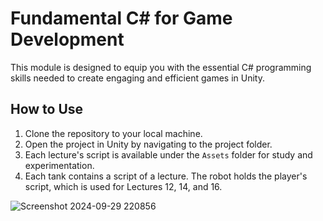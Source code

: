 # Fundamental C# for Game Development

This module is designed to equip you with the essential C# programming skills needed to create engaging and efficient games in Unity.

## How to Use
1. Clone the repository to your local machine.
2. Open the project in Unity by navigating to the project folder.
3. Each lecture's script is available under the `Assets` folder for study and experimentation.
4. Each tank contains a script of a lecture. The robot holds the player's script, which is used for Lectures 12, 14, and 16.
   
![Screenshot 2024-09-29 220856](https://github.com/user-attachments/assets/14ef2156-5993-494f-ae23-6c1db9ccf009)
